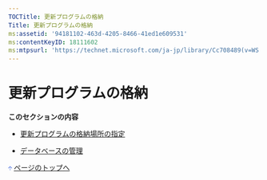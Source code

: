 ```yaml
---
TOCTitle: 更新プログラムの格納
Title: 更新プログラムの格納
ms:assetid: '94181102-463d-4205-8466-41ed1e609531'
ms:contentKeyID: 18111602
ms:mtpsurl: 'https://technet.microsoft.com/ja-jp/library/Cc708489(v=WS.10)'
---
```


更新プログラムの格納
====================

**このセクションの内容**

-   [更新プログラムの格納場所の指定](http://www.microsoft.com/japan/technet/prodtechnol/windowsserver2003/library/wsus/wsusoperationsguidetc/8cca6fab-163e-451d-ab78-70b39fdb1455.mspx)

-   [データベースの管理](http://www.microsoft.com/japan/technet/prodtechnol/windowsserver2003/library/wsus/wsusoperationsguidetc/d99cdd74-fbf4-4706-b2a2-a58728beef22.mspx)

![](images/Cc708489.arrow_px_up(ja-jp,WS.10).gif) [ページのトップへ](#mainsection)
